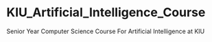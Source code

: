 # KIU_Artificial_Intelligence_Course
Senior Year Computer Science Course For Artificial Intelligence at KIU
